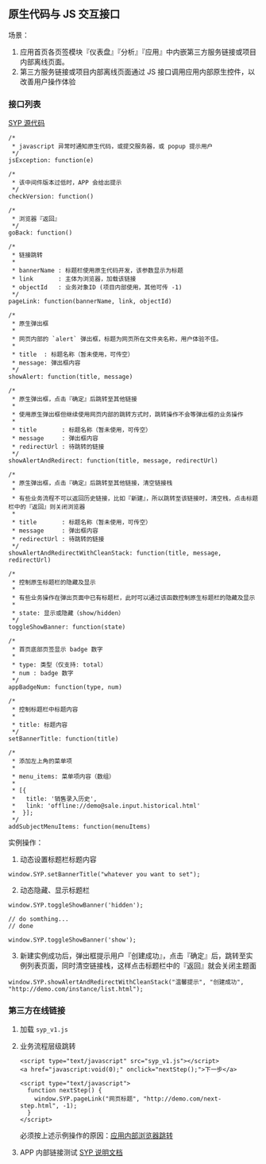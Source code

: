 ## 原生代码与 JS 交互接口

场景：

1. 应用首页各页签模块『仪表盘』『分析』『应用』中内嵌第三方服务链接或项目内部离线页面。
2. 第三方服务链接或项目内部离线页面通过 JS 接口调用应用内部原生控件，以改善用户操作体验

### 接口列表

[SYP 源代码](/docs/developer/syp_v1.js.md)

```
/*
 * javascript 异常时通知原生代码，或提交服务器，或 popup 提示用户
 */
jsException: function(e)

/*
 * 该中间件版本过低时，APP 会给出提示
 */
checkVersion: function()

/*
 * 浏览器『返回』
 */
goBack: function()

/*
 * 链接跳转
 *
 * bannerName : 标题栏使用原生代码开发，该参数显示为标题
 * link       : 主体为浏览器，加载该链接
 * objectId   : 业务对象ID (项目内部使用，其他可传 -1)
 */
pageLink: function(bannerName, link, objectId)

/*
 * 原生弹出框
 *
 * 网页内部的 `alert` 弹出框，标题为网页所在文件夹名称，用户体验不佳。
 *
 * title  : 标题名称（暂未使用，可传空）
 * message: 弹出框内容
 */
showAlert: function(title, message)

/*
 * 原生弹出框，点击『确定』后跳转至其他链接
 *
 * 使用原生弹出框但继续使用网页内部的跳转方式时，跳转操作不会等弹出框的业务操作
 *
 * title       : 标题名称（暂未使用，可传空）
 * message     : 弹出框内容
 * redirectUrl : 待跳转的链接
 */
showAlertAndRedirect: function(title, message, redirectUrl)

/*
 * 原生弹出框，点击『确定』后跳转至其他链接，清空链接栈
 *
 * 有些业务流程不可以返回历史链接，比如『新建』，所以跳转至该链接时，清空栈，点击标题栏中的『返回』则关闭浏览器
 *
 * title       : 标题名称（暂未使用，可传空）
 * message     : 弹出框内容
 * redirectUrl : 待跳转的链接
 */
showAlertAndRedirectWithCleanStack: function(title, message, redirectUrl)

/*
 * 控制原生标题栏的隐藏及显示
 *
 * 有些业务操作在弹出页面中已有标题栏，此时可以通过该函数控制原生标题栏的隐藏及显示
 *
 * state: 显示或隐藏（show/hidden）
 */
toggleShowBanner: function(state)

/*
 * 首页底部页签显示 badge 数字
 *
 * type: 类型（仅支持: total）
 * num : badge 数字
 */
appBadgeNum: function(type, num)

/*
 * 控制标题栏中标题内容
 *
 * title: 标题内容
 */
setBannerTitle: function(title)

/*
 * 添加左上角的菜单项
 *
 * menu_items: 菜单项内容（数组）
 *
 * [{
 *   title: '销售录入历史',
 *   link: 'offline://demo@sale.input.historical.html'
 *  }];
 */
addSubjectMenuItems: function(menuItems)
```

实例操作：

1. 动态设置标题栏标题内容

```
window.SYP.setBannerTitle("whatever you want to set");
```

2. 动态隐藏、显示标题栏

```
window.SYP.toggleShowBanner('hidden');

// do somthing...
// done

window.SYP.toggleShowBanner('show');
```

3. 新建实例成功后，弹出框提示用户『创建成功』，点击『确定』后，跳转至实例列表页面，同时清空链接栈，这样点击标题栏中的『返回』就会关闭主题面

```
window.SYP.showAlertAndRedirectWithCleanStack("温馨提示", "创建成功", "http://demo.com/instance/list.html");
```

### 第三方在线链接

1. 加载 `syp_v1.js`
2. 业务流程层级跳转

    ```
    <script type="text/javascript" src="syp_v1.js"></script>
    <a href="javascript:void(0);" onclick="nextStep();">下一步</a>

    <script type="text/javascript">
      function nextStep() {
        window.SYP.pageLink("网页标题", "http://demo.com/next-step.html", -1);
      }
    </script>
    ```

    必须按上述示例操作的原因：[应用内部浏览器跳转](/docs/developer/module-app.md)

3. APP 内部链接测试 [SYP 说明文档](http://123.56.91.131:8090/syp_v1_direction)



